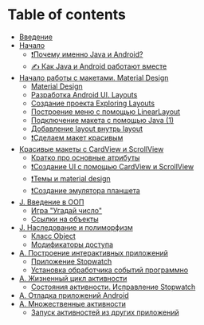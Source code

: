 # Table of contents

* [Введение](README.md)
* [Начало](01-begining/README.md)
  * [❗Почему именно Java и Android?](01-begining/why-java-and-android.md)
  * [✍ Как Java и Android работают вместе](01-begining/how-java-and-android-work.md)
* [Начало работы с макетами. Material Design](04-getting-started-with-layouts/README.md)
  * [Material Design](04-getting-started-with-layouts/material-design.md)
  * [Разработка Android UI. Layouts](04-getting-started-with-layouts/exploring-android-ui-design.md)
  * [Создание проекта Exploring Layouts](04-getting-started-with-layouts/creating-exploring-layouts.md)
  * [Построение меню с помощью LinearLayout](04-getting-started-with-layouts/building-menu-with-linear-layout.md)
  * [Подключение макета с помощью Java (1)](04-getting-started-with-layouts/wiring-up-ui-with-java.md)
  * [Добавление layout внутрь layout](04-getting-started-with-layouts/adding-layout-within-layout.md)
  * [❗Сделаем макет красивым](04-getting-started-with-layouts/making-layout-look-pretty)
* [Красивые макеты с CardView и ScrollView](05-beautiful-layouts/README.md)
  * [Кратко про основные атрибуты](05-beautiful-layouts/attributes-quick-summary.md)
  * [❗Создание UI с помощью CardView и ScrollView](05-beautiful-layouts/building-ui-with.md)
  * [❗Темы и material design]()
  * [❗Создание эмулятора планшета]()
* [J. Введение в ООП](java/oop/README.md)
  * [Игра "Угадай число"](java/oop/guess-game.md)
  * [Ссылки на объекты](java/object-reference/README.md)
* [J. Наследование и полиморфизм](java/inheritance/README.md)
  * [Класс Object](java/inheritance/object.md)
  * [Модификаторы доступа](java/inheritance/access-modifiers.md)
* [A. Построение интерактивных приложений](android/interactive-apps/README.md)
  * [Приложение Stopwatch](android/interactive-apps/stopwatch-app.md)
  * [Установка обработчика событий программно](android/interactive-apps/adding-of-listeners-in-activity.md)
* [A. Жизненный цикл активности](android/activity-lifecycle/README.md)
  * [Cостояния активности. Исправление Stopwatch](android/activity-lifecycle/lifecycle.md)
* [A. Отладка приложений Android]()
* [A. Множественные активности](myltiple-activity/README.md)
  * [Запуск активностей из других приложений](myltiple-activity/06.md)

